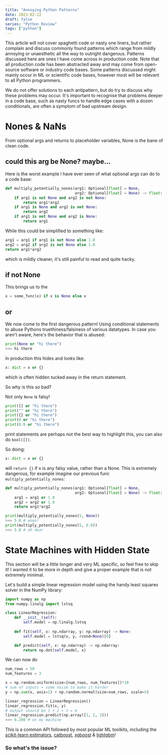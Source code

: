 ```yaml
---
title: "Annoying Python Patterns"
date: 2023-02-22
draft: false
series: "Python Review"
tags: ["python"]
---
```


This article will not cover spaghetti code or nasty one liners, but rather complain and discuss commonly found patterns which range from mildly annoying or unaesthetic all the way to outright dangerous. Patterns discussed here are ones I have come across in production code. Note that all production code has been abstracted away and may come from open-source software or industry code bases. Some patterns discussed might mainly occur in ML or scientific code bases, however most will be relevant to all Python programmers.

We do not offer solutions to each antipattern, but do try to discuss why these problems may occur. It's important to recognise that problems deeper in a code base, such as nasty funcs to handle edge cases with a dozen conditionals, are often a symptom of bad upstream design.

# Nones & NaNs

From optional args and returns to placeholder variables, None is the bane of clean code.

## could this arg be None? maybe...

Here is the worst example I have ever seen of what optional args can do to a code base:
```python
def multiply_potentially_nones(arg1: Optional[float] = None, 
                               arg2: Optional[float] = None) -> float:
    if arg1 is not None and arg2 is not None:
        return arg1*arg2
    if arg1 is None and arg2 is not None:
        return arg2
    if arg1 is not None and arg2 is None:
        return arg1
```
While this could be simplified to something like:
```python
arg1 = arg1 if arg1 is not None else 1.0
arg2 = arg2 if arg2 is not None else 1.0
return arg1*arg2
```
which is mildly cleaner, it's still painful to read and quite hacky.

## if not None

This brings us to the 

```python
x = some_func(x) if x is None else x
```

## or

We now come to the first dangerous pattern! Using conditional statements to abuse Pythons truethiness/falsiness of various datatypes. In case you aren't aware, here's the behavior that is abused:
```python
print(None or "hi there")
>>> hi there
```
In production this hides and looks like:
```python
x: dict = x or {}
```
which is often hidden tucked away in the return statement.

So why is this so bad?

Not only `None` is falsy!
```python
print([] or "hi there")
print("" or "hi there")
print({} or "hi there")
print(0 or "hi there")
print(0.0 or "hi there")
```
print statements are perhaps not the best way to highlight this, you can also do `bool([])`.

So doing:
```python
x: dict = x or {}
```
will `return {}` if x is any falsy value, rather than a None. This is extremely dangerous, for example imagine our previous func `multiply_potentially_nones`:
```python
def multiply_potentially_nones(arg1: Optional[float] = None, 
                               arg2: Optional[float] = None) -> float:
    arg1 = arg1 or 1.0
    arg2 = arg2 or 1.0
    return arg1*arg2

print(multiply_potentially_nones(5, None))
>>> 5.0 # wooo!
print(multiply_potentially_nones(5, 0.0))
>>> 5.0 # oh dear
```

# State Machines with Hidden State

This section will be a little longer and very ML specific, so feel free to skip it! I wanted it to be more in depth and give a proper example that is not extremely minimal.

Let's build a simple linear regression model using the handy least squares solver in the NumPy library:
```python
import numpy as np
from numpy.linalg import lstsq

class LinearRegression:
    def __init__(self):
        self.model = np.linalg.lstsq
    
    def fit(self, x: np.ndarray, y: np.ndarray) -> None:
        self.model = lstsq(x, y, rcond=None)[0]

    def predict(self, x: np.ndarray) -> np.ndarray:
        return np.dot(self.model, x)
```
We can now do 
```python
num_rows = 50
num_features = 3

x = np.random.uniform(size=[num_rows, num_features])*10
# sum of inputs + some noise to make it harder
y = np.sum(x, axis=1) + np.random.normal(size=num_rows, scale=5)

linear_regression = LinearRegression()
linear_regression.fit(x, y)
# output should be 1 + 2 + 3 = 6
linear_regression.predict(np.array([1, 2, 3]))
>>> 6.200 # on my machine
```
This is a common API followed by most popular ML toolkits, including the [scikit-learn estimators](https://scikit-learn.org/stable/developers/develop.html), [catboost](https://catboost.ai/en/docs/concepts/python-usages-examples), [xgboost](https://xgboost.readthedocs.io/en/stable/) & [lightgbm](https://lightgbm.readthedocs.io/en/v3.3.2/)!

### So what's the issue?